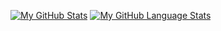 [![My GitHub Stats](https://github-readme-stats.vercel.app/api/?username=Poshy163&count_private=true&theme=tokyonight&showicons=true)]()
[![My GitHub Language Stats](https://github-readme-stats.vercel.app/api/top-langs/?username=Poshy163&count_private=true&langs_count=5&theme=tokyonight)]()


